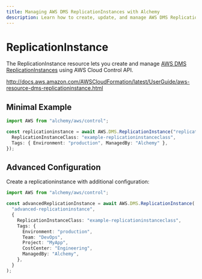 ```yaml
---
title: Managing AWS DMS ReplicationInstances with Alchemy
description: Learn how to create, update, and manage AWS DMS ReplicationInstances using Alchemy Cloud Control.
---
```


# ReplicationInstance

The ReplicationInstance resource lets you create and manage [AWS DMS ReplicationInstances](https://docs.aws.amazon.com/dms/latest/userguide/) using AWS Cloud Control API.

http://docs.aws.amazon.com/AWSCloudFormation/latest/UserGuide/aws-resource-dms-replicationinstance.html

## Minimal Example

```ts
import AWS from "alchemy/aws/control";

const replicationinstance = await AWS.DMS.ReplicationInstance("replicationinstance-example", {
  ReplicationInstanceClass: "example-replicationinstanceclass",
  Tags: { Environment: "production", ManagedBy: "Alchemy" },
});
```

## Advanced Configuration

Create a replicationinstance with additional configuration:

```ts
import AWS from "alchemy/aws/control";

const advancedReplicationInstance = await AWS.DMS.ReplicationInstance(
  "advanced-replicationinstance",
  {
    ReplicationInstanceClass: "example-replicationinstanceclass",
    Tags: {
      Environment: "production",
      Team: "DevOps",
      Project: "MyApp",
      CostCenter: "Engineering",
      ManagedBy: "Alchemy",
    },
  }
);
```

